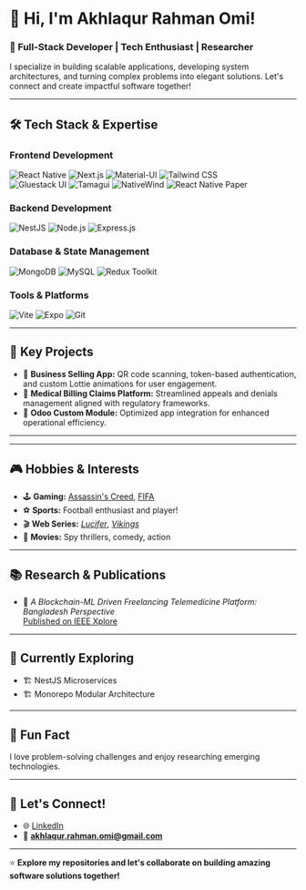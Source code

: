 # 👋 Hi, I'm Akhlaqur Rahman Omi!  

### 🚀 Full-Stack Developer | Tech Enthusiast | Researcher  

I specialize in building scalable applications, developing system architectures, and turning complex problems into elegant solutions. Let's connect and create impactful software together!

---

## 🛠️ **Tech Stack & Expertise**
### **Frontend Development**
![React Native](https://img.shields.io/badge/-React%20Native-61DAFB?style=for-the-badge&logo=react&logoColor=white)
![Next.js](https://img.shields.io/badge/-Next.js-000000?style=for-the-badge&logo=next.js&logoColor=white)
![Material-UI](https://img.shields.io/badge/-Material--UI-007FFF?style=for-the-badge&logo=mui&logoColor=white)
![Tailwind CSS](https://img.shields.io/badge/-Tailwind%20CSS-06B6D4?style=for-the-badge&logo=tailwindcss&logoColor=white)  
![Gluestack UI](https://img.shields.io/badge/-Gluestack%20UI-6466F1?style=for-the-badge)
![Tamagui](https://img.shields.io/badge/-Tamagui-F35A3E?style=for-the-badge)
![NativeWind](https://img.shields.io/badge/-NativeWind-06B6D4?style=for-the-badge&logo=tailwindcss&logoColor=white)
![React Native Paper](https://img.shields.io/badge/-React%20Native%20Paper-00897B?style=for-the-badge&logo=react&logoColor=white)

### **Backend Development**
![NestJS](https://img.shields.io/badge/-NestJS-E0234E?style=for-the-badge&logo=nestjs&logoColor=white)
![Node.js](https://img.shields.io/badge/-Node.js-339933?style=for-the-badge&logo=node.js&logoColor=white)
![Express.js](https://img.shields.io/badge/-Express.js-000000?style=for-the-badge&logo=express&logoColor=white)

### **Database & State Management**
![MongoDB](https://img.shields.io/badge/-MongoDB-47A248?style=for-the-badge&logo=mongodb&logoColor=white)
![MySQL](https://img.shields.io/badge/-MySQL-4479A1?style=for-the-badge&logo=mysql&logoColor=white)
![Redux Toolkit](https://img.shields.io/badge/-Redux%20Toolkit-764ABC?style=for-the-badge&logo=redux&logoColor=white)

### **Tools & Platforms**
![Vite](https://img.shields.io/badge/-Vite-646CFF?style=for-the-badge&logo=vite&logoColor=white)
![Expo](https://img.shields.io/badge/-Expo-000020?style=for-the-badge&logo=expo&logoColor=white)
![Git](https://img.shields.io/badge/-Git-F05032?style=for-the-badge&logo=git&logoColor=white)

---

## 🌟 **Key Projects**
- 🔗 **Business Selling App:** QR code scanning, token-based authentication, and custom Lottie animations for user engagement.  
- 🔗 **Medical Billing Claims Platform:** Streamlined appeals and denials management aligned with regulatory frameworks.  
- 🔗 **Odoo Custom Module:** Optimized app integration for enhanced operational efficiency.

---

---

## 🎮 **Hobbies & Interests**
- 🕹️ **Gaming:** [Assassin's Creed](https://www.ubisoft.com/game/assassins-creed), [FIFA](https://www.ea.com/games/fifa)  
- ⚽ **Sports:** Football enthusiast and player!  
- 🎬 **Web Series:** *[Lucifer](https://www.netflix.com/title/80057918)*, *[Vikings](https://www.history.com/shows/vikings)*  
- 🎥 **Movies:** Spy thrillers, comedy, action  

---

## 📚 **Research & Publications**
- 📰 *A Blockchain-ML Driven Freelancing Telemedicine Platform: Bangladesh Perspective*  
  [Published on IEEE Xplore](#)

---

## 🌱 **Currently Exploring**
- 🏗️ NestJS Microservices  
- 🏗️ Monorepo Modular Architecture  

---

## 💬 **Fun Fact**
I love problem-solving challenges and enjoy researching emerging technologies.

---

## 🤝 **Let's Connect!**
- 🌐 [LinkedIn](https://www.linkedin.com/in/akhlaqur-rahman-omi-00954b234)  
- 📧 **akhlaqur.rahman.omi@gmail.com**

---

⭐️ **Explore my repositories and let's collaborate on building amazing software solutions together!**

